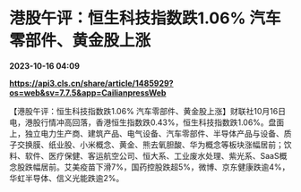# 港股午评：恒生科技指数跌1.06% 汽车零部件、黄金股上涨

**2023-10-16 04:09**

**https://api3.cls.cn/share/article/1485929?os=web&sv=7.7.5&app=CailianpressWeb**

【港股午评：恒生科技指数跌1.06% 汽车零部件、黄金股上涨】财联社10月16日电，港股行情冲高回落，香港恒生指数跌0.43%，恒生科技指数跌1.06%。盘面上，独立电力生产商、建筑产品、电气设备、汽车零部件、半导体产品与设备、质子交换膜、纸业股、小米概念、黄金、熊去氧胆酸、华为概念等板块涨幅居前；饮料、软件、医疗保健、客运航空公司、恒大系、工业废水处理、紫光系、SaaS概念股跌幅居前。艾美疫苗下滑7%，国药控股跌超5%，微博、京东健康跌逾4%，华虹半导体、信义光能跌逾2%。